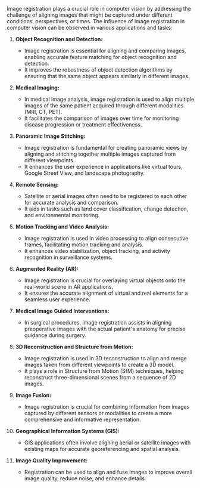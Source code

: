 
Image registration plays a crucial role in computer vision by addressing the challenge of aligning images that might be captured under different conditions, perspectives, or times. The influence of image registration in computer vision can be observed in various applications and tasks:
 
1. **Object Recognition and Detection:**
   - Image registration is essential for aligning and comparing images, enabling accurate feature matching for object recognition and detection.
   - It improves the robustness of object detection algorithms by ensuring that the same object appears similarly in different images.

2. **Medical Imaging:**
   - In medical image analysis, image registration is used to align multiple images of the same patient acquired through different modalities (MRI, CT, PET).
   - It facilitates the comparison of images over time for monitoring disease progression or treatment effectiveness.

3. **Panoramic Image Stitching:**
   - Image registration is fundamental for creating panoramic views by aligning and stitching together multiple images captured from different viewpoints.
   - It enhances the user experience in applications like virtual tours, Google Street View, and landscape photography.

4. **Remote Sensing:**
   - Satellite or aerial images often need to be registered to each other for accurate analysis and comparison.
   - It aids in tasks such as land cover classification, change detection, and environmental monitoring.

5. **Motion Tracking and Video Analysis:**
   - Image registration is used in video processing to align consecutive frames, facilitating motion tracking and analysis.
   - It enhances video stabilization, object tracking, and activity recognition in surveillance systems.

6. **Augmented Reality (AR):**
   - Image registration is crucial for overlaying virtual objects onto the real-world scene in AR applications.
   - It ensures the accurate alignment of virtual and real elements for a seamless user experience.

7. **Medical Image Guided Interventions:**
   - In surgical procedures, image registration assists in aligning preoperative images with the actual patient's anatomy for precise guidance during surgery.

8. **3D Reconstruction and Structure from Motion:**
   - Image registration is used in 3D reconstruction to align and merge images taken from different viewpoints to create a 3D model.
   - It plays a role in Structure from Motion (SfM) techniques, helping reconstruct three-dimensional scenes from a sequence of 2D images.

9. **Image Fusion:**
   - Image registration is crucial for combining information from images captured by different sensors or modalities to create a more comprehensive and informative representation.

10. **Geographical Information Systems (GIS):**
    - GIS applications often involve aligning aerial or satellite images with existing maps for accurate georeferencing and spatial analysis.

11. **Image Quality Improvement:**
    - Registration can be used to align and fuse images to improve overall image quality, reduce noise, and enhance details.
